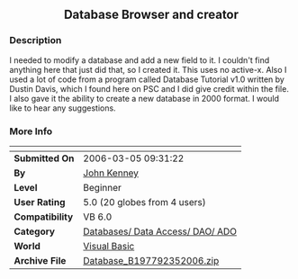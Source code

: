 ﻿<div align="center">

## Database Browser and creator


</div>

### Description

I needed to modify a database and add a new field to it. I couldn't find anything here that just did that, so I created it. This uses no active-x. Also I used a lot of code from a program called Database Tutorial v1.0 written by Dustin Davis, which I found here on PSC and I did give credit within the file. I also gave it the ability to create a new database in 2000 format. I would like to hear any suggestions.
 
### More Info
 


<span>             |<span>
---                |---
**Submitted On**   |2006-03-05 09:31:22
**By**             |[John Kenney](https://github.com/Planet-Source-Code/PSCIndex/blob/master/ByAuthor/john-kenney.md)
**Level**          |Beginner
**User Rating**    |5.0 (20 globes from 4 users)
**Compatibility**  |VB 6\.0
**Category**       |[Databases/ Data Access/ DAO/ ADO](https://github.com/Planet-Source-Code/PSCIndex/blob/master/ByCategory/databases-data-access-dao-ado__1-6.md)
**World**          |[Visual Basic](https://github.com/Planet-Source-Code/PSCIndex/blob/master/ByWorld/visual-basic.md)
**Archive File**   |[Database\_B197792352006\.zip](https://github.com/Planet-Source-Code/john-kenney-database-browser-and-creator__1-64534/archive/master.zip)









